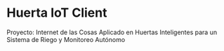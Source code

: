 # Huerta IoT Client

Proyecto: Internet de las Cosas Aplicado en Huertas Inteligentes para un Sistema de Riego y Monitoreo Autónomo
